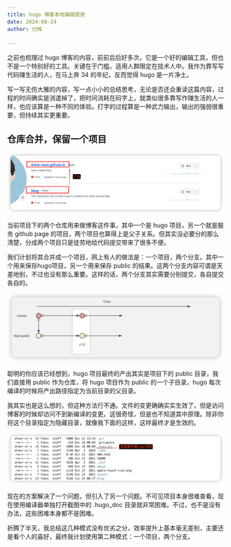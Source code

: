 ```yaml
---
title: hugo 博客本地编辑提效
date: 2024-08-24
author: 付辉

---
```


之前也梳理过 hugo 博客的内容，前前后后好多次，它是一个好的编辑工具，但也不是一个特别好的工具。关键在于门槛，适用人群限定在技术人中。我作为靠写写代码赚生活的人，在马上奔 34 的年纪，反而觉得 hugo 是一片净土。

写一写无伤大雅的内容，写一点小小的总结思考，无论是否还会重读这篇内容，过程的时间确实是消遣掉了，把时间消耗在码字上，就类似很多靠写作赚生活的人一样，也应该算是一种不同的体验。打字的过程算是一种武力输出，输出的强弱很重要，但持续其实更重要。


## 仓库合并，保留一个项目

![仓库现状](./images/src-repos.png)

当前项目下的两个仓库用来做博客这件事，其中一个是 hugo 项目，另一个就是服务 github page 的项目，两个项目也算得上是父子关系。但其实没必要分的那么清楚，分成两个项目只是徒劳地给代码提交带来了很多不便。

我们计划将其合并成一个项目，网上有人的做法是：一个项目，两个分支。其中一个用来保存hugo项目，另一个用来保存 public 的结果。这两个分支内容可谓是天差地别，不过也没有那么重要。这样的话，两个分支其实需要分别提交，各自提交各自的。

![两个分支模式](./images/repo-branch.png)

聪明的你应该已经想到，hugo 项目最终的产出其实是项目下的 public 目录，我们直接用 public 作为仓库，将 hugo 项目作为 public 的一个子目录，hugo 每次编译的时候将产出路径指定为当前目录的父目录。

我其实也是这么想的，但这种方法行不通。文件的变更确确实实生效了，但是访问博客的时候却访问不到新编译的变更。这很奇怪，但是也不知道其中原理。除非你将这个目录指定为隐藏目录，就像我下面的这样，这样最终才是生效的。

![不可见目录](./images/hugo-dir.png)

现在的方案解决了一个问题，但引入了另一个问题。不可见项目本身很难查看，现在使用编译器单独打开截图中的 .hugo_doc 目录就非常困难。不过，也不是没有办法，这些困难本身都不是困难。

折腾了半天，我总结这几种模式没有优劣之分，效率提升上基本毫无差别，主要还是看个人的喜好，最终我计划使用第二种模式：一个项目，两个分支。